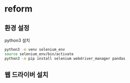 # reform

## 환경 설정

python3 설치
```zsh
python3 -m venv selenium_env
source selenium_env/bin/activate
python3 -m pip install selenium webdriver_manager pandas
```

## 웹 드라이버 설치

